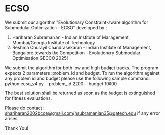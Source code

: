 # ECSO

We submit our algorithm "Evolutionary Constraint-aware algorithm for Submodular Optimization - ECSO" developed by :
1. Hariharan Subramanian - Indian Institute of Management, Mumbai/Georgia Institute of Technology
2. Reshma Churayil Chandrasekaran - Indian Institute of Management, Bangalore
towards the Competition - Evolutionary Submodular Optimisation GECCO 2025!

We submit the algorithm for both low and high budget tracks. The program expects 2 parameters :problem_id and budget.
To run the algorithm against any problem id and budget please use the following sample command:
python ecso_v4.py --problem_id 2200 --budget 10000

The best solution shall be returned as soon as the budget is extinguished for fitness evaluations. 


Please do contact : shariharan2002bcce@gmail.com/hsubramanian35@gatech.edu if any error arises.

Thank You!

